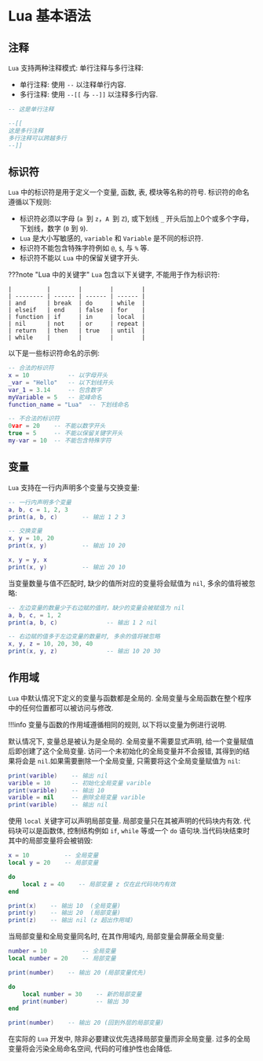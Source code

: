 # Lua 基本语法

## 注释

`Lua` 支持两种注释模式: 单行注释与多行注释:

- 单行注释: 使用 `--` 以注释单行内容.
- 多行注释: 使用 `--[[` 与 `--]]` 以注释多行内容.

```lua
-- 这是单行注释

--[[
这是多行注释
多行注释可以跨越多行
--]]
```

## 标识符

`Lua` 中的标识符是用于定义一个变量, 函数, 表, 模块等名称的符号. 标识符的命名遵循以下规则:

- 标识符必须以字母 (`a `到 `z`，`A `到 `Z`), 或下划线 `_` 开头后加上0个或多个字母，下划线，数字 (`0` 到 `9`).
- `Lua` 是大小写敏感的,  `variable` 和 `Variable` 是不同的标识符.
- 标识符不能包含特殊字符例如 `@`, `$`, 与 `%` 等.
- 标识符不能以 `Lua` 中的保留关键字开头.

???note "Lua 中的关键字"
    `Lua` 包含以下关键字, 不能用于作为标识符:

    |          |        |        |        |
    | -------- | ------ | ------ | ------ |
    | and      | break  | do     | while  |
    | elseif   | end    | false  | for    |
    | function | if     | in     | local  |
    | nil      | not    | or     | repeat |
    | return   | then   | true   | until  |
    | while    |        |        |        |

以下是一些标识符命名的示例:

```lua
-- 合法的标识符
x = 10           -- 以字母开头
_var = "Hello"   -- 以下划线开头
var_1 = 3.14     -- 包含数字
myVariable = 5   -- 驼峰命名
function_name = "Lua"  -- 下划线命名

-- 不合法的标识符
0var = 20    -- 不能以数字开头
true = 5     -- 不能以保留关键字开头
my-var = 10  -- 不能包含特殊字符
```

## 变量

`Lua` 支持在一行内声明多个变量与交换变量:
```lua
-- 一行内声明多个变量
a, b, c = 1, 2, 3
print(a, b, c)       -- 输出 1 2 3

-- 交换变量
x, y = 10, 20
print(x, y)          -- 输出 10 20

x, y = y, x
print(x, y)          -- 输出 20 10
```

当变量数量与值不匹配时, 缺少的值所对应的变量将会赋值为 `nil`, 多余的值将被忽略:
```lua
-- 左边变量的数量少于右边赋的值时，缺少的变量会被赋值为 nil
a, b, c, = 1, 2
print(a, b, c)              -- 输出 1 2 nil

-- 右边赋的值多于左边变量的数量时, 多余的值将被忽略
x, y, z = 10, 20, 30, 40
print(x, y, z)              -- 输出 10 20 30 
```

## 作用域

`Lua` 中默认情况下定义的变量与函数都是全局的. 全局变量与全局函数在整个程序中的任何位置都可以被访问与修改.     

!!!info
    变量与函数的作用域遵循相同的规则, 以下将以变量为例进行说明.

默认情况下, 变量总是被认为是全局的. 全局变量不需要显式声明, 给一个变量赋值后即创建了这个全局变量. 访问一个未初始化的全局变量并不会报错, 其得到的结果将会是 `nil`.如果需要删除一个全局变量, 只需要将这个全局变量赋值为 `nil`:

```lua
print(varible)    -- 输出 nil
varible = 10      -- 初始化全局变量 varible
print(varible)    -- 输出 10
varible = nil     -- 删除全局变量 varible
print(varible)    -- 输出 nil
```

使用 `local` 关键字可以声明局部变量. 局部变量只在其被声明的代码块内有效. 代码块可以是函数体, 控制结构例如 `if`, `while` 等或一个 `do` 语句块.当代码块结束时其中的局部变量将会被销毁:

```lua
x = 10          -- 全局变量
local y = 20    -- 局部变量

do
    local z = 40    -- 局部变量 z 仅在此代码块内有效
end

print(x)    -- 输出 10  (全局变量)
print(y)    -- 输出 20  (局部变量)
print(z)    -- 输出 nil (z 超出作用域)
```

当局部变量和全局变量同名时, 在其作用域内, 局部变量会屏蔽全局变量:

```lua
number = 10          -- 全局变量
local number = 20    -- 局部变量

print(number)    -- 输出 20 (局部变量优先)

do
    local number = 30    -- 新的局部变量
    print(number)        -- 输出 30
end

print(number)    -- 输出 20 (回到外层的局部变量)
```

在实际的 `Lua` 开发中, 除非必要建议优先选择局部变量而非全局变量. 过多的全局变量将会污染全局命名空间, 代码的可维护性也会降低.